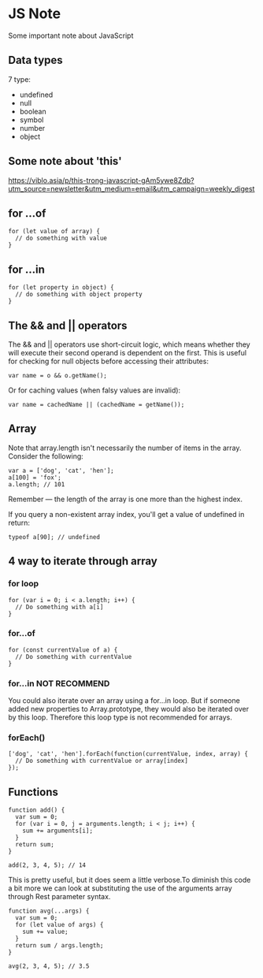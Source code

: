 # JS Note
Some important note about JavaScript

## Data types
7 type: <br>
+ undefined<br>
+ null<br>
+ boolean<br>
+ symbol<br>
+ number<br>
+ object<br>

## Some note about 'this'
https://viblo.asia/p/this-trong-javascript-gAm5ywe8Zdb?utm_source=newsletter&utm_medium=email&utm_campaign=weekly_digest


## for ...of
```
for (let value of array) {
  // do something with value
}
```

## for ...in
```
for (let property in object) {
  // do something with object property
}
```

## The && and || operators
The && and || operators use short-circuit logic, which means whether they will execute their second operand is dependent on the first. This is useful for checking for null objects before accessing their attributes:
```
var name = o && o.getName();
```
Or for caching values (when falsy values are invalid):
```
var name = cachedName || (cachedName = getName());
```

## Array
Note that array.length isn't necessarily the number of items in the array. Consider the following:
```
var a = ['dog', 'cat', 'hen'];
a[100] = 'fox';
a.length; // 101
```
Remember — the length of the array is one more than the highest index.

If you query a non-existent array index, you'll get a value of undefined in return:
```
typeof a[90]; // undefined
```

## 4 way to iterate through array

### for loop
```
for (var i = 0; i < a.length; i++) {
  // Do something with a[i]
}
```

### for...of
```
for (const currentValue of a) {
  // Do something with currentValue
}
```

### for...in NOT RECOMMEND
You could also iterate over an array using a for...in loop. But if someone added new properties to Array.prototype, they would also be iterated over by this loop. Therefore this loop type is not recommended for arrays.

### forEach()
```
['dog', 'cat', 'hen'].forEach(function(currentValue, index, array) {
  // Do something with currentValue or array[index]
});
```

## Functions
```
function add() {
  var sum = 0;
  for (var i = 0, j = arguments.length; i < j; i++) {
    sum += arguments[i];
  }
  return sum;
}

add(2, 3, 4, 5); // 14
```
This is pretty useful, but it does seem a little verbose.To diminish this code a bit more we can look at substituting the use of the arguments array through Rest parameter syntax.
```
function avg(...args) {
  var sum = 0;
  for (let value of args) {
    sum += value;
  }
  return sum / args.length;
}

avg(2, 3, 4, 5); // 3.5
```
